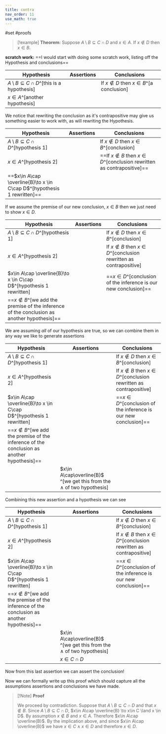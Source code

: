 ```yaml
---
title: contra
nav_order: 11
use_math: true
---
```



#set #proofs  

>[!example] **Theorem:**
> Suppose $A\setminus B\subseteq C\cap D$ and $x\in A$. If  $x\notin D$ then $x\in B$. 

**scratch work:**
==I would start with doing some scratch work, listing off the Hypothesis and conclusions==

| Hypothesis                                             | Assertions | Conclusions                                  |
| ------------------------------------------------------ | ---------- | -------------------------------------------- |
| $A\setminus B\subseteq C\cap D$^[this is a hypothesis] |            | If  $x\notin D$ then $x\in B$^[a conclusion] |
| $x\in A$^[another hypothesis]                          |            |                                              |
We notice that rewriting the conclusion as it's contrapositive may give us something easier to work with, as will rewriting the Hypothesis.

| Hypothesis                                                              | Assertions | Conclusions                                                                |
| ----------------------------------------------------------------------- | ---------- | -------------------------------------------------------------------------- |
| $A\setminus B\subseteq C\cap D$^[hypothesis 1]                          |            | If  $x\notin D$ then $x\in B$^[conclusion]                                 |
| $x\in A$^[hypothesis 2]                                                 |            | ==If  $x\notin B$ then $x\in D$^[conclusion rewritten as contrapositive]== |
| ==$x\in A\cap \overline{B}\to x \in C\cap D$^[hypothesis 1 rewritten]== |            |                                                                            |
If we assume the premise of our new conclusion, $x\in B$ then we just need to show $x\in D$.


| Hypothesis                                                                                    | Assertions | Conclusions                                                            |
| --------------------------------------------------------------------------------------------- | ---------- | ---------------------------------------------------------------------- |
| $A\setminus B\subseteq C\cap D$^[hypothesis 1]                                                |            | If  $x\notin D$ then $x\in B$^[conclusion]                             |
| $x\in A$^[hypothesis 2]                                                                       |            | If  $x\notin B$ then $x\in D$^[conclusion rewritten as contrapositive] |
| $x\in A\cap \overline{B}\to x \in C\cap D$^[hypothesis 1 rewritten]                           |            | ==$x\in D$^[conclusion  of the inference is our new conclusion]==      |
| ==$x\notin B$^[we add the premise of the inference of the conclusion as another hypothesis]== |            |                                                                        |

We are assuming *all* of our hypothesis are true, so we can combine them in any way we like to generate assertions

| Hypothesis                                                                                    | Assertions                                                                 | Conclusions                                                            |
| --------------------------------------------------------------------------------------------- | -------------------------------------------------------------------------- | ---------------------------------------------------------------------- |
| $A\setminus B\subseteq C\cap D$^[hypothesis 1]                                                |                                                                            | If  $x\notin D$ then $x\in B$^[conclusion]                             |
| $x\in A$^[hypothesis 2]                                                                       |                                                                            | If  $x\notin B$ then $x\in D$^[conclusion rewritten as contrapositive] |
| $x\in A\cap \overline{B}\to x \in C\cap D$^[hypothesis 1 rewritten]                           |                                                                            | ==$x\in D$^[conclusion  of the inference is our new conclusion]==      |
| ==$x\notin B$^[we add the premise of the inference of the conclusion as another hypothesis]== |                                                                            |                                                                        |
|                                                                                               | $x\in A\cap\overline{B}$ ^[we get this from the $\land$ of two hypothesis] |                                                                        |
Combining this new assertion and a hypothesis we can see 

| Hypothesis                                                                                    | Assertions                                                                 | Conclusions                                                            |
| --------------------------------------------------------------------------------------------- | -------------------------------------------------------------------------- | ---------------------------------------------------------------------- |
| $A\setminus B\subseteq C\cap D$^[hypothesis 1]                                                |                                                                            | If  $x\notin D$ then $x\in B$^[conclusion]                             |
| $x\in A$^[hypothesis 2]                                                                       |                                                                            | If  $x\notin B$ then $x\in D$^[conclusion rewritten as contrapositive] |
| $x\in A\cap \overline{B}\to x \in C\cap D$^[hypothesis 1 rewritten]                           |                                                                            | ==$x\in D$^[conclusion  of the inference is our new conclusion]==      |
| ==$x\notin B$^[we add the premise of the inference of the conclusion as another hypothesis]== |                                                                            |                                                                        |
|                                                                                               | $x\in A\cap\overline{B}$ ^[we get this from the $\land$ of two hypothesis] |                                                                        |
|                                                                                               | $x\in C\cap D$                                                             |                                                                        |
Now from this last assertion we can assert the conclusion!

Now we can formally write up this proof which should capture all the assumptions assertions and conclusions we have made. 

>[!Note] **Proof**
>
> We proceed by contradiction. Suppose that $A\setminus B\subseteq C\cap D$ and that $x\notin B$. Since $A\setminus B\subseteq C\cap D$, $x\in A\cap \overline{B} \to x\in C \land x \in D$. By assumption $x\notin B$ and $x\in A$. Therefore $x\in A\cap \overline{B}$. By the implication above, and since $x\in A\cap \overline{B}$ we have $x\in C \land x \in D$ and therefore $x\in D$.
> 
